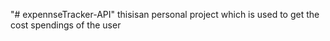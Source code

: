"# expennseTracker-API" 
thisisan personal project which is used to get the cost spendings of the user
